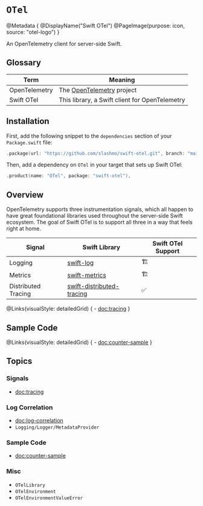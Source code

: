 # ``OTel``

@Metadata {
    @DisplayName("Swift OTel")
    @PageImage(purpose: icon, source: "otel-logo")
}

An OpenTelemetry client for server-side Swift.

## Glossary

| Term | Meaning |
| --- | --- |
| OpenTelemetry | The [OpenTelemetry](https://opentelemetry.io) project |
| Swift OTel | This library, a Swift client for OpenTelemetry |

## Installation

First, add the following snippet to the `dependencies` section of your `Package.swift` file:

```swift
.package(url: "https://github.com/slashmo/swift-otel.git", branch: "main"),
```

Then, add a dependency on `OTel` in your target that sets up Swift OTel: 

```swift
.product(name: "OTel", package: "swift-otel"),
```

## Overview

OpenTelemetry supports three instrumentation signals, which all happen to have great foundational libraries used
throughout the server-side Swift ecosystem.
The goal of Swift OTel is to support all three in a way that feels right at home.

| Signal | Swift Library | Swift OTel Support |
| --- | --- | --- |
| Logging | [swift-log](https://github.com/apple/swift-log) | 🏗️ |
| Metrics | [swift-metrics](https://github.com/apple/swift-metrics) | 🏗️ |
| Distributed Tracing | [swift-distributed-tracing](https://github.com/apple/swift-distributed-tracing) | ✅ |

@Links(visualStyle: detailedGrid) {
    - <doc:tracing>
}

## Sample Code

@Links(visualStyle: detailedGrid) {
    - <doc:counter-sample>
}

## Topics

### Signals

- <doc:tracing>

### Log Correlation

- <doc:log-correlation>
- ``Logging/Logger/MetadataProvider``

### Sample Code

- <doc:counter-sample>

### Misc

- ``OTelLibrary``
- ``OTelEnvironment``
- ``OTelEnvironmentValueError``
